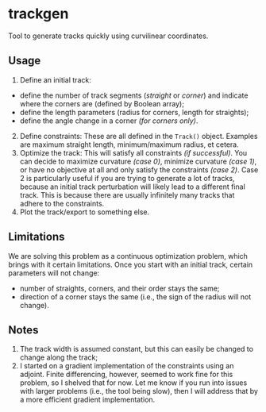 # trackgen
Tool to generate tracks quickly using curvilinear coordinates.

## Usage
1. Define an initial track:
  - define the number of track segments (*straight* or *corner*) and indicate where the corners are (defined by Boolean array);
  - define the length parameters (radius for corners, length for straights);
  - define the angle change in a corner *(for corners only)*.
2. Define constraints:
These are all defined in the `Track()` object. Examples are maximum straight length, minimum/maximum radius, et cetera.
3. Optimize the track:
This will satisfy all constraints *(if successful)*.
You can decide to maximize curvature *(case 0)*, minimize curvature *(case 1)*, or have no objective at all and only satisfy the constraints *(case 2)*.
Case 2 is particularly useful if you are trying to generate a lot of tracks, because an initial track perturbation will likely lead to a different final track.
This is because there are usually infinitely many tracks that adhere to the constraints.
4. Plot the track/export to something else.

## Limitations
We are solving this problem as a continuous optimization problem, which brings with it certain limitations.
Once you start with an initial track, certain parameters will not change:
- number of straights, corners, and their order stays the same;
- direction of a corner stays the same (i.e., the sign of the radius will not change).

## Notes
1. The track width is assumed constant, but this can easily be changed to change along the track;
2. I started on a gradient implementation of the constraints using an adjoint.
Finite differencing, however, seemed to work fine for this problem, so I shelved that for now.
Let me know if you run into issues with larger problems (i.e., the tool being slow), then I will address that by a more efficient gradient implementation.
